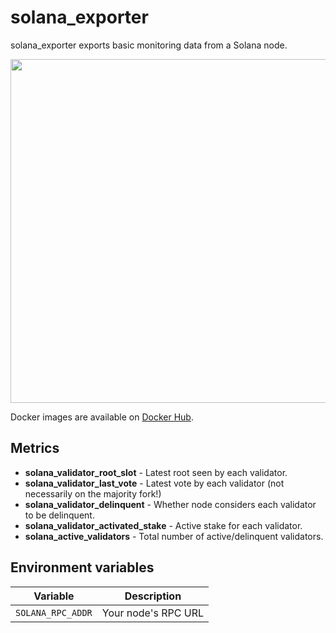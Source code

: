 # solana_exporter

solana_exporter exports basic monitoring data from a Solana node.

<img src="https://i.imgur.com/2pIXLyU.png" width="550px" alt="" />

Docker images are available on [Docker Hub](https://hub.docker.com/r/certusone/solana_exporter).

## Metrics

- **solana_validator_root_slot** - Latest root seen by each validator.
- **solana_validator_last_vote** - Latest vote by each validator (not necessarily on the majority fork!)
- **solana_validator_delinquent** - Whether node considers each validator to be delinquent.
- **solana_validator_activated_stake**  - Active stake for each validator. 
- **solana_active_validators** - Total number of active/delinquent validators.

## Environment variables

| Variable          | Description             |
|-------------------|-------------------------|
| `SOLANA_RPC_ADDR` | Your node's RPC URL     | 
